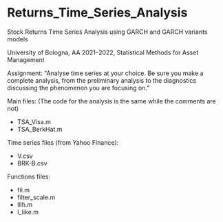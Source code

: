 # Returns_Time_Series_Analysis
Stock Returns Time Series Analysis using GARCH and GARCH variants models

University of Bologna, AA 2021–2022, Statistical Methods for Asset Management

Assignment:
"Analyse time series at your choice. Be sure you make a complete analysis, from the preliminary analysis to the diagnostics discussing the phenomenon you are focusing on."

Main files:
(The code for the analysis is the same while the comments are not)
- TSA_Visa.m
- TSA_BerkHat.m

Time series files (from Yahoo Finance):
- V.csv
- BRK-B.csv

Functions files:
- fil.m
- filter_scale.m
- lllh.m
- l_like.m


